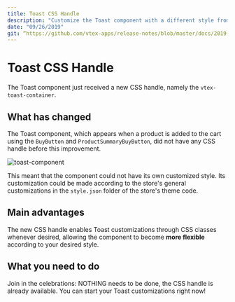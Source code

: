 ```yaml
---
title: Toast CSS Handle   
description: "Customize the Toast component with a different style from the rest of the store thanks to its new CSS handle."
date: "09/26/2019"
git: “https://github.com/vtex-apps/release-notes/blob/master/docs/2019-week-38/toast-component-redirect.md”
---
```


# Toast CSS Handle   

The Toast component just received a new CSS handle, namely the `vtex-toast-container`. 

## What has changed

The Toast component, which appears when a product is added to the cart using the `BuyButton` and `ProductSummaryBuyButton`, did not have any CSS handle before this improvement. 

![toast-component](https://user-images.githubusercontent.com/52087100/65715148-ed154b00-e072-11e9-9a2d-cb6037c84b8d.png)

This meant that the component could not have its own customized style. Its customization could be made according to the store's general customizations in the `style.json` folder of the store's theme code.

## Main advantages

The new CSS handle enables Toast customizations through CSS classes whenever desired, allowing the component to become **more flexible** according to your desired style. 

## What you need to do

Join in the celebrations: NOTHING needs to be done, the CSS handle is already available. You can start your Toast customizations right now!
